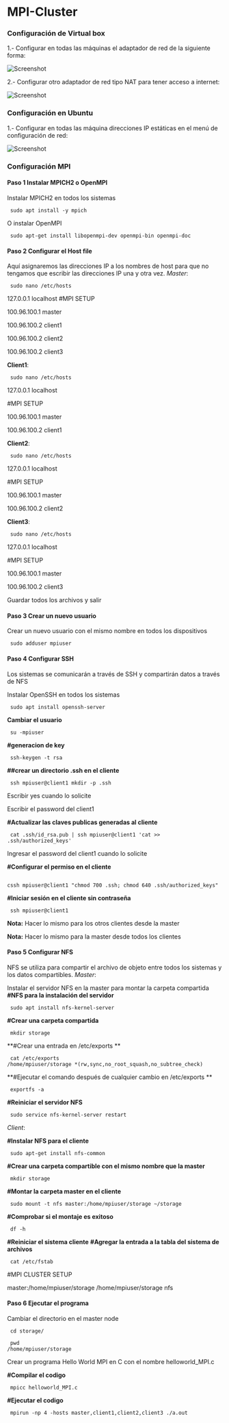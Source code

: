 # MPI-Cluster
###  Configuración de Virtual box
1.- Configurar en todas las máquinas el adaptador de red de la siguiente forma:

![Screenshot](imagen1.jfif)

2.- Configurar otro adaptador de red tipo NAT para tener acceso a internet:

![Screenshot](imagen2.jfif)

### Configuración en Ubuntu
1.- Configurar en todas las máquina direcciones IP estáticas en el menú de configuración de red:

![Screenshot](imagen3.jfif)

### Configuración  MPI
#### Paso 1 Instalar MPICH2 o OpenMPI
Instalar MPICH2 en todos los sistemas
<pre><code> sudo apt install -y mpich </code></pre>
O instalar OpenMPI 
<pre><code> sudo apt-get install libopenmpi-dev openmpi-bin openmpi-doc </code></pre>
#### Paso 2 Configurar el Host file
Aquí asignaremos las direcciones IP a los nombres de host para que no tengamos que escribir las direcciones IP una y otra vez.
*Master*:
<pre><code> sudo nano /etc/hosts </code></pre>
127.0.0.1 localhost
#MPI SETUP

100.96.100.1 master

100.96.100.2 client1

100.96.100.2 client2

100.96.100.2 client3

**Client1**:
<pre><code> sudo nano /etc/hosts </code></pre>
127.0.0.1 localhost

#MPI SETUP

100.96.100.1 master

100.96.100.2 client1

**Client2**:
<pre><code> sudo nano /etc/hosts </code></pre>
127.0.0.1 localhost

#MPI SETUP

100.96.100.1 master

100.96.100.2 client2

**Client3**:
<pre><code> sudo nano /etc/hosts </code></pre>
127.0.0.1 localhost

#MPI SETUP

100.96.100.1 master

100.96.100.2 client3


Guardar todos los archivos y salir

#### Paso 3 Crear un nuevo usuario 
Crear un nuevo usuario con el mismo nombre en todos los dispositivos
<pre><code> sudo adduser mpiuser </code></pre>
#### Paso 4 Configurar SSH
Los sistemas se comunicarán a través de SSH y compartirán datos a través de NFS 

Instalar OpenSSH en todos los sistemas
<pre><code> sudo apt install openssh-server </code></pre>
 **Cambiar el usuario**
 <pre><code> su -mpiuser </code></pre> 
 **#generacion de key**
 <pre><code> ssh-keygen -t rsa </code></pre> 
  **##crear un directorio .ssh en el cliente**
  <pre><code> ssh mpiuser@client1 mkdir -p .ssh </code></pre> 
  Escribir yes cuando lo solicite
  
  Escribir el password del client1
  
  **#Actualizar las claves publicas generadas al cliente**
  <pre><code> cat .ssh/id_rsa.pub | ssh mpiuser@client1 'cat >> .ssh/authorized_keys' </code></pre> 
  
  Ingresar el password del client1 cuando lo solicite
  
  **#Configurar el permiso en el cliente**
    <pre><code> cssh mpiuser@client1 "chmod 700 .ssh; chmod 640 .ssh/authorized_keys" </code></pre> 
    **#Iniciar sesión en el cliente sin contraseña**
    <pre><code> ssh mpiuser@client1 </code></pre> 
**Nota:** Hacer lo mismo para los otros clientes desde la master

**Nota:** Hacer lo mismo para la master desde todos los clientes

#### Paso 5 Configurar NFS
NFS se utiliza para compartir el archivo de objeto entre todos los sistemas y los datos compartibles.
*Master*:

Instalar el servidor NFS en la master para montar la carpeta compartida
**#NFS para la instalación del servidor**
<pre><code> sudo apt install nfs-kernel-server </code></pre> 

**#Crear una carpeta compartida**
<pre><code> mkdir storage </code></pre>
**#Crear una entrada en  /etc/exports **
<pre><code> cat /etc/exports
/home/mpiuser/storage *(rw,sync,no_root_squash,no_subtree_check) </code></pre>
**#Ejecutar el comando después de cualquier cambio en  /etc/exports **
<pre><code> exportfs -a </code></pre>
**#Reiniciar el servidor NFS**
<pre><code> sudo service nfs-kernel-server restart</code></pre>

*Client*:

**#Instalar NFS para el cliente**
<pre><code> sudo apt-get install nfs-common </code></pre>
**#Crear una carpeta compartible con el mismo nombre que la master**
<pre><code> mkdir storage </code></pre>
**#Montar la carpeta master en el cliente**
<pre><code> sudo mount -t nfs master:/home/mpiuser/storage ~/storage </code></pre>
**#Comprobar si el montaje es exitoso**
<pre><code> df -h </code></pre>
**#Reiniciar el sistema cliente**
**#Agregar la entrada a la tabla del sistema de archivos**
<pre><code> cat /etc/fstab </code></pre>

#MPI CLUSTER SETUP

master:/home/mpiuser/storage /home/mpiuser/storage nfs

#### Paso 6 Ejecutar el programa
Cambiar el directorio en el master node
<pre><code> cd storage/ </code></pre>
<pre><code> pwd
/home/mpiuser/storage </code></pre>
Crear un programa Hello World MPI en C con el nombre helloworld_MPI.c

**#Compilar el codigo**
<pre><code> mpicc helloworld_MPI.c </code></pre>

**#Ejecutar el codigo**
<pre><code> mpirun -np 4 -hosts master,client1,client2,client3 ./a.out </code></pre>
